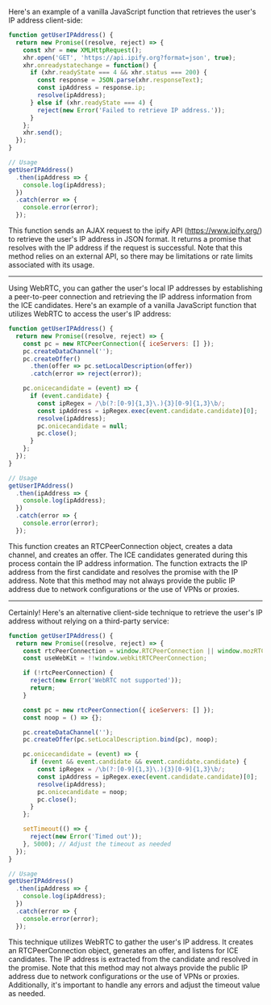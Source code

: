Here's an example of a vanilla JavaScript function that retrieves the user's IP address client-side:

```javascript
function getUserIPAddress() {
  return new Promise((resolve, reject) => {
    const xhr = new XMLHttpRequest();
    xhr.open('GET', 'https://api.ipify.org?format=json', true);
    xhr.onreadystatechange = function() {
      if (xhr.readyState === 4 && xhr.status === 200) {
        const response = JSON.parse(xhr.responseText);
        const ipAddress = response.ip;
        resolve(ipAddress);
      } else if (xhr.readyState === 4) {
        reject(new Error('Failed to retrieve IP address.'));
      }
    };
    xhr.send();
  });
}

// Usage
getUserIPAddress()
  .then(ipAddress => {
    console.log(ipAddress);
  })
  .catch(error => {
    console.error(error);
  });
```

This function sends an AJAX request to the ipify API (https://www.ipify.org/) to retrieve the user's IP address in JSON format. It returns a promise that resolves with the IP address if the request is successful. Note that this method relies on an external API, so there may be limitations or rate limits associated with its usage.

---

Using WebRTC, you can gather the user's local IP addresses by establishing a peer-to-peer connection and retrieving the IP address information from the ICE candidates. Here's an example of a vanilla JavaScript function that utilizes WebRTC to access the user's IP address:

```javascript
function getUserIPAddress() {
  return new Promise((resolve, reject) => {
    const pc = new RTCPeerConnection({ iceServers: [] });
    pc.createDataChannel('');
    pc.createOffer()
      .then(offer => pc.setLocalDescription(offer))
      .catch(error => reject(error));

    pc.onicecandidate = (event) => {
      if (event.candidate) {
        const ipRegex = /\b(?:[0-9]{1,3}\.){3}[0-9]{1,3}\b/;
        const ipAddress = ipRegex.exec(event.candidate.candidate)[0];
        resolve(ipAddress);
        pc.onicecandidate = null;
        pc.close();
      }
    };
  });
}

// Usage
getUserIPAddress()
  .then(ipAddress => {
    console.log(ipAddress);
  })
  .catch(error => {
    console.error(error);
  });
```

This function creates an RTCPeerConnection object, creates a data channel, and creates an offer. The ICE candidates generated during this process contain the IP address information. The function extracts the IP address from the first candidate and resolves the promise with the IP address. Note that this method may not always provide the public IP address due to network configurations or the use of VPNs or proxies.

---

Certainly! Here's an alternative client-side technique to retrieve the user's IP address without relying on a third-party service:

```javascript
function getUserIPAddress() {
  return new Promise((resolve, reject) => {
    const rtcPeerConnection = window.RTCPeerConnection || window.mozRTCPeerConnection || window.webkitRTCPeerConnection;
    const useWebKit = !!window.webkitRTCPeerConnection;

    if (!rtcPeerConnection) {
      reject(new Error('WebRTC not supported'));
      return;
    }

    const pc = new rtcPeerConnection({ iceServers: [] });
    const noop = () => {};

    pc.createDataChannel('');
    pc.createOffer(pc.setLocalDescription.bind(pc), noop);

    pc.onicecandidate = (event) => {
      if (event && event.candidate && event.candidate.candidate) {
        const ipRegex = /\b(?:[0-9]{1,3}\.){3}[0-9]{1,3}\b/;
        const ipAddress = ipRegex.exec(event.candidate.candidate)[0];
        resolve(ipAddress);
        pc.onicecandidate = noop;
        pc.close();
      }
    };

    setTimeout(() => {
      reject(new Error('Timed out'));
    }, 5000); // Adjust the timeout as needed
  });
}

// Usage
getUserIPAddress()
  .then(ipAddress => {
    console.log(ipAddress);
  })
  .catch(error => {
    console.error(error);
  });
```

This technique utilizes WebRTC to gather the user's IP address. It creates an RTCPeerConnection object, generates an offer, and listens for ICE candidates. The IP address is extracted from the candidate and resolved in the promise. Note that this method may not always provide the public IP address due to network configurations or the use of VPNs or proxies. Additionally, it's important to handle any errors and adjust the timeout value as needed.
